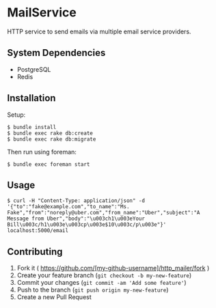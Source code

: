 # MailService

HTTP service to send emails via multiple email service providers.

## System Dependencies

* PostgreSQL
* Redis

## Installation

Setup:
    
    $ bundle install
    $ bundle exec rake db:create
    $ bundle exec rake db:migrate

Then run using foreman:

    $ bundle exec foreman start

## Usage

    $ curl -H "Content-Type: application/json" -d '{"to":"fake@example.com","to_name":"Ms. Fake","from":"noreply@uber.com","from_name":"Uber","subject":"A Message from Uber","body":"\u003ch1\u003eYour Bill\u003c/h1\u003e\u003cp\u003e$10\u003c/p\u003e"}' localhost:5000/email

## Contributing

1. Fork it ( https://github.com/[my-github-username]/http_mailer/fork )
2. Create your feature branch (`git checkout -b my-new-feature`)
3. Commit your changes (`git commit -am 'Add some feature'`)
4. Push to the branch (`git push origin my-new-feature`)
5. Create a new Pull Request
